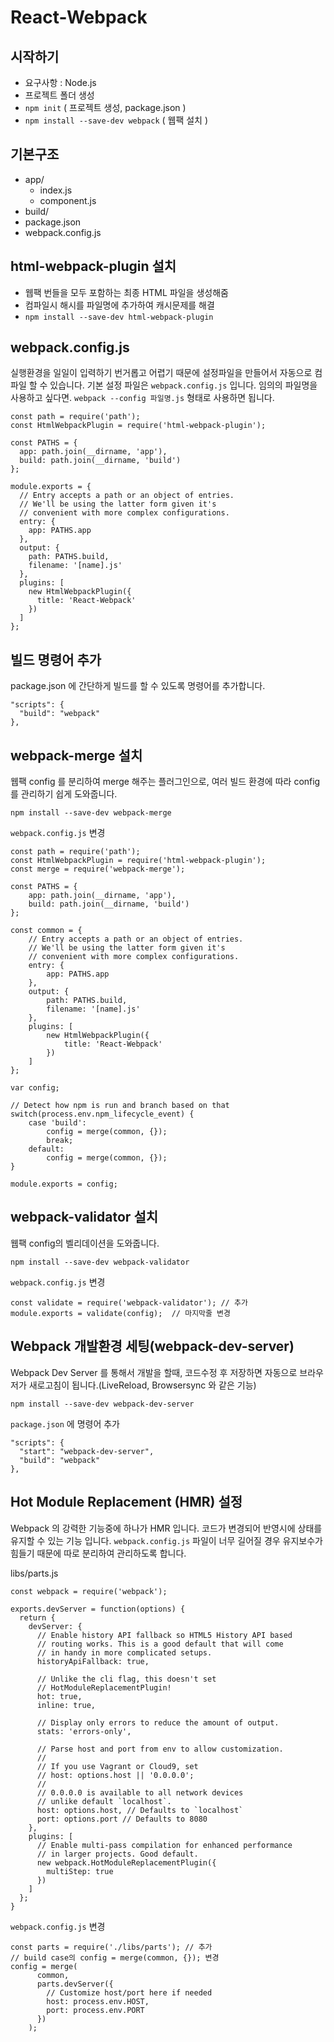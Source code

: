 # React-Webpack

## 시작하기

 - 요구사항 : Node.js
 - 프로젝트 폴더 생성
 - `npm init` ( 프로젝트 생성, package.json )
 - `npm install --save-dev webpack` ( 웹팩 설치 )


## 기본구조
- app/ 
	- index.js
	- component.js
- build/ 
- package.json 
- webpack.config.js


## html-webpack-plugin 설치

- 웹팩 번들을 모두 포함하는 최종 HTML 파일을 생성해줌
- 컴파일시 해시를 파일명에 추가하여 캐시문제를 해결
- `npm install --save-dev html-webpack-plugin` 
 

## webpack.config.js 
실행환경을 일일이 입력하기 번거롭고 어렵기 때문에 설정파일을 만들어서 자동으로 컴파일 할 수 있습니다.
기본 설정 파일은 `webpack.config.js` 입니다. 임의의 파일명을 사용하고 싶다면. `webpack --config 파일명.js` 형태로 사용하면 됩니다.

    const path = require('path');
    const HtmlWebpackPlugin = require('html-webpack-plugin');
    
    const PATHS = {
      app: path.join(__dirname, 'app'),
      build: path.join(__dirname, 'build')
    };
    
    module.exports = {
      // Entry accepts a path or an object of entries.
      // We'll be using the latter form given it's
      // convenient with more complex configurations.
      entry: {
        app: PATHS.app
      },
      output: {
        path: PATHS.build,
        filename: '[name].js'
      },
      plugins: [
        new HtmlWebpackPlugin({
          title: 'React-Webpack'
        })
      ]
    };

## 빌드 명령어 추가
package.json 에 간단하게 빌드를 할 수 있도록 명령어를 추가합니다.

    "scripts": {
      "build": "webpack"
    },

## webpack-merge 설치
웹팩 config 를 분리하여 merge 해주는 플러그인으로, 여러 빌드 환경에 따라 config를 관리하기 쉽게 도와줍니다.

    npm install --save-dev webpack-merge

`webpack.config.js` 변경

    const path = require('path');
    const HtmlWebpackPlugin = require('html-webpack-plugin');
    const merge = require('webpack-merge');
    
    const PATHS = {
        app: path.join(__dirname, 'app'),
        build: path.join(__dirname, 'build')
    };
    
    const common = {
        // Entry accepts a path or an object of entries.
        // We'll be using the latter form given it's
        // convenient with more complex configurations.
        entry: {
            app: PATHS.app
        },
        output: {
            path: PATHS.build,
            filename: '[name].js'
        },
        plugins: [
            new HtmlWebpackPlugin({
                title: 'React-Webpack'
            })
        ]
    };
    
    var config;
    
    // Detect how npm is run and branch based on that
    switch(process.env.npm_lifecycle_event) {
        case 'build':
            config = merge(common, {});
            break;
        default:
            config = merge(common, {});
    }
    
    module.exports = config;

## webpack-validator 설치
웹팩 config의 벨리데이션을 도와줍니다. 

    npm install --save-dev webpack-validator

`webpack.config.js` 변경

    const validate = require('webpack-validator'); // 추가
    module.exports = validate(config);  // 마지막줄 변경


## Webpack 개발환경 세팅(webpack-dev-server)
Webpack Dev Server 를 통해서 개발을 할때, 코드수정 후 저장하면 자동으로 브라우저가 새로고침이 됩니다.(LiveReload, Browsersync 와 같은 기능)

    npm install --save-dev webpack-dev-server

`package.json` 에 명령어 추가

    "scripts": {
      "start": "webpack-dev-server", 
      "build": "webpack"
    },

## Hot Module Replacement (HMR) 설정
Webpack 의 강력한 기능중에 하나가 HMR 입니다. 코드가 변경되어 반영시에 상태를 유지할 수 있는 기능 입니다. 
`webpack.config.js` 파일이 너무 길어질 경우 유지보수가 힘들기 때문에 따로 분리하여 관리하도록 합니다. 

libs/parts.js

    const webpack = require('webpack');
    
    exports.devServer = function(options) {
      return {
        devServer: {
          // Enable history API fallback so HTML5 History API based
          // routing works. This is a good default that will come
          // in handy in more complicated setups.
          historyApiFallback: true,
    
          // Unlike the cli flag, this doesn't set
          // HotModuleReplacementPlugin!
          hot: true,
          inline: true,
    
          // Display only errors to reduce the amount of output.
          stats: 'errors-only',
    
          // Parse host and port from env to allow customization.
          //
          // If you use Vagrant or Cloud9, set
          // host: options.host || '0.0.0.0';
          //
          // 0.0.0.0 is available to all network devices
          // unlike default `localhost`.
          host: options.host, // Defaults to `localhost`
          port: options.port // Defaults to 8080
        },
        plugins: [
          // Enable multi-pass compilation for enhanced performance
          // in larger projects. Good default.
          new webpack.HotModuleReplacementPlugin({
            multiStep: true
          })
        ]
      };
    }

`webpack.config.js` 변경

    const parts = require('./libs/parts'); // 추가
    // build case의 config = merge(common, {}); 변경
    config = merge(
          common,
          parts.devServer({
            // Customize host/port here if needed
            host: process.env.HOST,
            port: process.env.PORT
          })
        );
